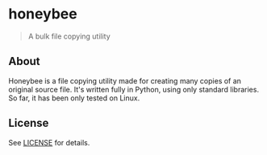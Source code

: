 # honeybee
> A bulk file copying utility

## About

Honeybee is a file copying utility made for creating many copies of an original source file. It's written fully in Python, using only standard libraries. So far, it has been only tested on Linux.

## License

See [LICENSE](LICENSE) for details.
